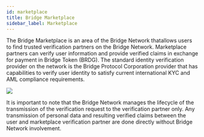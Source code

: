 ```yaml
---
id: marketplace
title: Bridge Marketplace
sidebar_label: Marketplace
---
```


The Bridge Marketplace is an area of the Bridge Network thatallows users to find trusted verification partners on the Bridge Network.  Marketplace partners can verify user information and provide verified claims in exchange for payment in Bridge Token (BRDG).  The standard identity verification provider on the network is the Bridge Protocol Corporation provider that has capabilities to verify user identity to satisfy current international KYC and AML compliance requirements.  

<img class='centered' src='/img/marketplace.png'></img>

It is important to note that the Bridge Network manages the lifecycle of the transmission of the verification request to the verification partner only.  Any transmission of personal data and resulting verified claims between the user and marketplace verification partner are done directly without Bridge Network involvement.